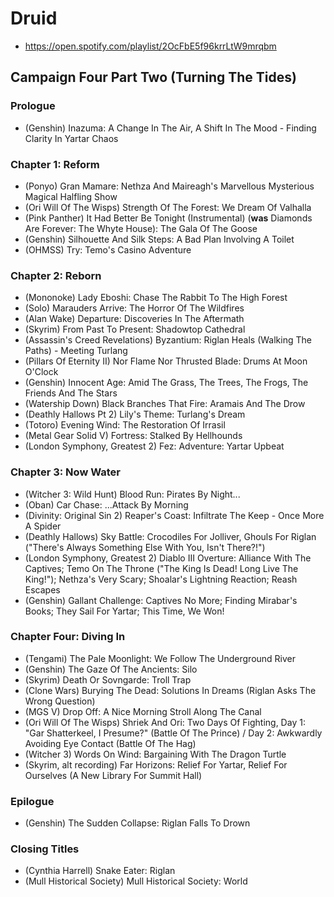 # Druid

* https://open.spotify.com/playlist/2OcFbE5f96krrLtW9mrqbm

## Campaign Four Part Two (Turning The Tides)
### Prologue

* (Genshin) Inazuma: A Change In The Air, A Shift In The Mood - Finding Clarity In Yartar Chaos

### Chapter 1: Reform

* (Ponyo) Gran Mamare: Nethza And Maireagh's Marvellous Mysterious Magical Halfling Show
* (Ori Will Of The Wisps) Strength Of The Forest: We Dream Of Valhalla
* (Pink Panther) It Had Better Be Tonight (Instrumental) (**was** Diamonds Are Forever: The Whyte House): The Gala Of The Goose
* (Genshin) Silhouette And Silk Steps: A Bad Plan Involving A Toilet
* (OHMSS) Try: Temo's Casino Adventure

### Chapter 2: Reborn

* (Mononoke) Lady Eboshi: Chase The Rabbit To The High Forest
* (Solo) Marauders Arrive: The Horror Of The Wildfires
* (Alan Wake) Departure: Discoveries In The Aftermath
* (Skyrim) From Past To Present: Shadowtop Cathedral
* (Assassin's Creed Revelations) Byzantium: Riglan Heals (Walking The Paths) - Meeting Turlang
* (Pillars Of Eternity II) Nor Flame Nor Thrusted Blade: Drums At Moon O'Clock
* (Genshin) Innocent Age: Amid The Grass, The Trees, The Frogs, The Friends And The Stars
* (Watership Down) Black Branches That Fire: Aramais And The Drow
* (Deathly Hallows Pt 2) Lily's Theme: Turlang's Dream
* (Totoro) Evening Wind: The Restoration Of Irrasil
* (Metal Gear Solid V) Fortress: Stalked By Hellhounds
* (London Symphony, Greatest 2) Fez: Adventure: Yartar Upbeat

### Chapter 3: Now Water

* (Witcher 3: Wild Hunt) Blood Run: Pirates By Night...
* (Oban) Car Chase: ...Attack By Morning
* (Divinity: Original Sin 2) Reaper's Coast: Infiltrate The Keep - Once More A Spider
* (Deathly Hallows) Sky Battle: Crocodiles For Jolliver, Ghouls For Riglan ("There's Always Something Else With You, Isn't There?!")
* (London Symphony, Greatest 2) Diablo III Overture: Alliance With The Captives; Temo On The Throne ("The King Is Dead! Long Live The King!"); Nethza's Very Scary; Shoalar's Lightning Reaction; Reash Escapes
* (Genshin) Gallant Challenge: Captives No More; Finding Mirabar's Books; They Sail For Yartar; This Time, We Won!

### Chapter Four: Diving In

* (Tengami) The Pale Moonlight: We Follow The Underground River
* (Genshin) The Gaze Of The Ancients: Silo
* (Skyrim) Death Or Sovngarde: Troll Trap
* (Clone Wars) Burying The Dead: Solutions In Dreams (Riglan Asks The Wrong Question)
* (MGS V) Drop Off: A Nice Morning Stroll Along The Canal
* (Ori Will Of The Wisps) Shriek And Ori: Two Days Of Fighting, Day 1: "Gar Shatterkeel, I Presume?" (Battle Of The Prince) / Day 2: Awkwardly Avoiding Eye Contact (Battle Of The Hag)
* (Witcher 3) Words On Wind: Bargaining With The Dragon Turtle
* (Skyrim, alt recording) Far Horizons: Relief For Yartar, Relief For Ourselves (A New Library For Summit Hall)

### Epilogue

* (Genshin) The Sudden Collapse: Riglan Falls To Drown

### Closing Titles

* (Cynthia Harrell) Snake Eater: Riglan
* (Mull Historical Society) Mull Historical Society: World